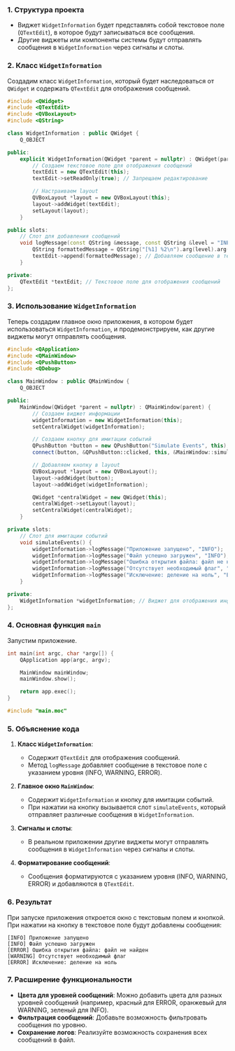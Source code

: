 ### 1. **Структура проекта**
- Виджет `WidgetInformation` будет представлять собой текстовое поле (`QTextEdit`), в которое будут записываться все сообщения.
- Другие виджеты или компоненты системы будут отправлять сообщения в `WidgetInformation` через сигналы и слоты.

### 2. **Класс `WidgetInformation`**
Создадим класс `WidgetInformation`, который будет наследоваться от `QWidget` и содержать `QTextEdit` для отображения сообщений.

```cpp
#include <QWidget>
#include <QTextEdit>
#include <QVBoxLayout>
#include <QString>

class WidgetInformation : public QWidget {
    Q_OBJECT

public:
    explicit WidgetInformation(QWidget *parent = nullptr) : QWidget(parent) {
        // Создаем текстовое поле для отображения сообщений
        textEdit = new QTextEdit(this);
        textEdit->setReadOnly(true); // Запрещаем редактирование

        // Настраиваем layout
        QVBoxLayout *layout = new QVBoxLayout(this);
        layout->addWidget(textEdit);
        setLayout(layout);
    }

public slots:
    // Слот для добавления сообщений
    void logMessage(const QString &message, const QString &level = "INFO") {
        QString formattedMessage = QString("[%1] %2\n").arg(level).arg(message);
        textEdit->append(formattedMessage); // Добавляем сообщение в текстовое поле
    }

private:
    QTextEdit *textEdit; // Текстовое поле для отображения сообщений
};
```

### 3. **Использование `WidgetInformation`**
Теперь создадим главное окно приложения, в котором будет использоваться `WidgetInformation`, и продемонстрируем, как другие виджеты могут отправлять сообщения.

```cpp
#include <QApplication>
#include <QMainWindow>
#include <QPushButton>
#include <QDebug>

class MainWindow : public QMainWindow {
    Q_OBJECT

public:
    MainWindow(QWidget *parent = nullptr) : QMainWindow(parent) {
        // Создаем виджет информации
        widgetInformation = new WidgetInformation(this);
        setCentralWidget(widgetInformation);

        // Создаем кнопку для имитации событий
        QPushButton *button = new QPushButton("Simulate Events", this);
        connect(button, &QPushButton::clicked, this, &MainWindow::simulateEvents);

        // Добавляем кнопку в layout
        QVBoxLayout *layout = new QVBoxLayout();
        layout->addWidget(button);
        layout->addWidget(widgetInformation);

        QWidget *centralWidget = new QWidget(this);
        centralWidget->setLayout(layout);
        setCentralWidget(centralWidget);
    }

private slots:
    // Слот для имитации событий
    void simulateEvents() {
        widgetInformation->logMessage("Приложение запущено", "INFO");
        widgetInformation->logMessage("Файл успешно загружен", "INFO");
        widgetInformation->logMessage("Ошибка открытия файла: файл не найден", "ERROR");
        widgetInformation->logMessage("Отсутствует необходимый флаг", "WARNING");
        widgetInformation->logMessage("Исключение: деление на ноль", "ERROR");
    }

private:
    WidgetInformation *widgetInformation; // Виджет для отображения информации
};
```

### 4. **Основная функция `main`**
Запустим приложение.

```cpp
int main(int argc, char *argv[]) {
    QApplication app(argc, argv);

    MainWindow mainWindow;
    mainWindow.show();

    return app.exec();
}

#include "main.moc"
```

### 5. **Объяснение кода**
1. **Класс `WidgetInformation`**:
   - Содержит `QTextEdit` для отображения сообщений.
   - Метод `logMessage` добавляет сообщение в текстовое поле с указанием уровня (INFO, WARNING, ERROR).

2. **Главное окно `MainWindow`**:
   - Содержит `WidgetInformation` и кнопку для имитации событий.
   - При нажатии на кнопку вызывается слот `simulateEvents`, который отправляет различные сообщения в `WidgetInformation`.

3. **Сигналы и слоты**:
   - В реальном приложении другие виджеты могут отправлять сообщения в `WidgetInformation` через сигналы и слоты.

4. **Форматирование сообщений**:
   - Сообщения форматируются с указанием уровня (INFO, WARNING, ERROR) и добавляются в `QTextEdit`.

### 6. **Результат**
При запуске приложения откроется окно с текстовым полем и кнопкой. При нажатии на кнопку в текстовое поле будут добавлены сообщения:
```
[INFO] Приложение запущено
[INFO] Файл успешно загружен
[ERROR] Ошибка открытия файла: файл не найден
[WARNING] Отсутствует необходимый флаг
[ERROR] Исключение: деление на ноль
```

### 7. **Расширение функциональности**
- **Цвета для уровней сообщений**: Можно добавить цвета для разных уровней сообщений (например, красный для ERROR, оранжевый для WARNING, зеленый для INFO).
- **Фильтрация сообщений**: Добавьте возможность фильтровать сообщения по уровню.
- **Сохранение логов**: Реализуйте возможность сохранения всех сообщений в файл.